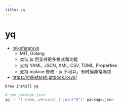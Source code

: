 ```yaml
---
title: yq
---
```


# yq

- [mikefarah/yq](https://github.com/mikefarah/yq)
  - MIT, Golang
  - 类似 jq 但支持更多格式和功能
  - 支持 YAML, JSON, XML, CSV, TOML, Properties
  - 支持 inplace 修改 - jq 不可以，有时候非常麻烦
- https://mikefarah.gitbook.io/yq/

```bash
brew install yq

# npm package.json
yq -r '[.name,.version] | join("@")' package.json
```

